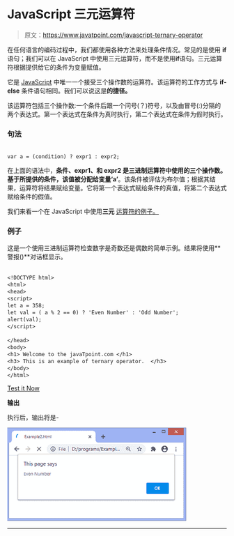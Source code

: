 # JavaScript 三元运算符

> 原文：<https://www.javatpoint.com/javascript-ternary-operator>

在任何语言的编码过程中，我们都使用各种方法来处理条件情况。常见的是使用 **if** 语句；我们可以在 JavaScript 中使用三元运算符，而不是使用**if**语句。三元运算符根据提供给它的条件为变量赋值。

它是 [JavaScript](https://www.javatpoint.com/javascript-tutorial) 中唯一一个接受三个操作数的运算符。该运算符的工作方式与 **if-else** 条件语句相同。我们可以说这是**的捷径。**

该运算符包括三个操作数:一个条件后跟一个问号(？)符号，以及由冒号(:)分隔的两个表达式。第一个表达式在条件为真时执行，第二个表达式在条件为假时执行。

### 句法

```

var a = (condition) ? expr1 : expr2;

```

在上面的语法中，**条件、expr1、**和 **expr2** 是三进制运算符中使用的三个操作数。基于所提供的条件，该值被分配给变量**‘a’**。该条件被评估为布尔值；根据其结果，运算符将结果赋给变量。它将第一个表达式赋给条件的真值，将第二个表达式赋给条件的假值。

我们来看一个在 JavaScript 中使用**三元** [运算符的例子。](https://www.javatpoint.com/javascript-operators)

### 例子

这是一个使用三进制运算符检查数字是奇数还是偶数的简单示例。结果将使用**警报()**对话框显示。

```

<!DOCTYPE html>
<html>
<head>
<script>
let a = 358;
let val = ( a % 2 == 0) ? 'Even Number' : 'Odd Number';
alert(val);
</script>

</head>
<body>
<h1> Welcome to the javaTpoint.com </h1>
<h3> This is an example of ternary operator.  </h3>
</body>
</html>

```

[Test it Now](https://www.javatpoint.com/oprweb/test.jsp?filename=javascript-ternary-operator1)

**输出**

执行后，输出将是-

![JavaScript ternary operator](img/ca4d9ac3cc8ec6cc43a0a336a5551d6e.png)

* * *
